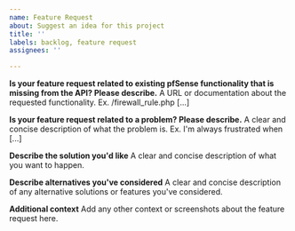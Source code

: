 ```yaml
---
name: Feature Request
about: Suggest an idea for this project
title: ''
labels: backlog, feature request
assignees: ''

---
```


**Is your feature request related to existing pfSense functionality that is missing from the API? Please describe.**
A URL or documentation about the requested functionality. Ex. /firewall_rule.php [...]

**Is your feature request related to a problem? Please describe.**
A clear and concise description of what the problem is. Ex. I'm always frustrated when [...]

**Describe the solution you'd like**
A clear and concise description of what you want to happen.

**Describe alternatives you've considered**
A clear and concise description of any alternative solutions or features you've considered.

**Additional context**
Add any other context or screenshots about the feature request here.
